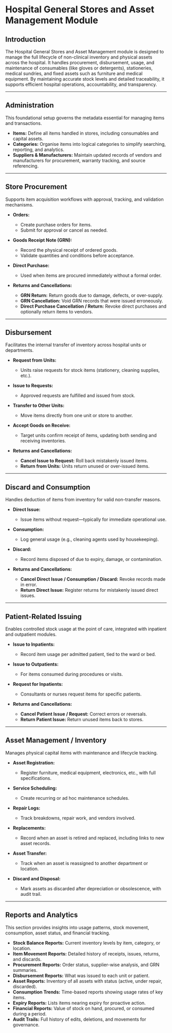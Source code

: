 # Hospital General Stores and Asset Management Module

## Introduction

The Hospital General Stores and Asset Management module is designed to manage the full lifecycle of non-clinical inventory and physical assets across the hospital. It handles procurement, disbursement, usage, and maintenance of consumables (like gloves or detergents), stationeries, medical sundries, and fixed assets such as furniture and medical equipment. By maintaining accurate stock levels and detailed traceability, it supports efficient hospital operations, accountability, and transparency.

---

## Administration

This foundational setup governs the metadata essential for managing items and transactions.

* **Items:** Define all items handled in stores, including consumables and capital assets.
* **Categories:** Organise items into logical categories to simplify searching, reporting, and analytics.
* **Suppliers & Manufacturers:** Maintain updated records of vendors and manufacturers for procurement, warranty tracking, and source referencing.

---

## Store Procurement

Supports item acquisition workflows with approval, tracking, and validation mechanisms.

* **Orders:**

  * Create purchase orders for items.
  * Submit for approval or cancel as needed.
* **Goods Receipt Note (GRN):**

  * Record the physical receipt of ordered goods.
  * Validate quantities and conditions before acceptance.
* **Direct Purchase:**

  * Used when items are procured immediately without a formal order.
* **Returns and Cancellations:**

  * **GRN Return:** Return goods due to damage, defects, or over-supply.
  * **GRN Cancellation:** Void GRN records that were issued erroneously.
  * **Direct Purchase Cancellation / Return:** Revoke direct purchases and optionally return items to vendors.

---

## Disbursement

Facilitates the internal transfer of inventory across hospital units or departments.

* **Request from Units:**

  * Units raise requests for stock items (stationery, cleaning supplies, etc.).
* **Issue to Requests:**

  * Approved requests are fulfilled and issued from stock.
* **Transfer to Other Units:**

  * Move items directly from one unit or store to another.
* **Accept Goods on Receive:**

  * Target units confirm receipt of items, updating both sending and receiving inventories.
* **Returns and Cancellations:**

  * **Cancel Issue to Request:** Roll back mistakenly issued items.
  * **Return from Units:** Units return unused or over-issued items.

---

## Discard and Consumption

Handles deduction of items from inventory for valid non-transfer reasons.

* **Direct Issue:**

  * Issue items without request—typically for immediate operational use.
* **Consumption:**

  * Log general usage (e.g., cleaning agents used by housekeeping).
* **Discard:**

  * Record items disposed of due to expiry, damage, or contamination.
* **Returns and Cancellations:**

  * **Cancel Direct Issue / Consumption / Discard:** Revoke records made in error.
  * **Return Direct Issue:** Register returns for mistakenly issued direct issues.

---

## Patient-Related Issuing

Enables controlled stock usage at the point of care, integrated with inpatient and outpatient modules.

* **Issue to Inpatients:**

  * Record item usage per admitted patient, tied to the ward or bed.
* **Issue to Outpatients:**

  * For items consumed during procedures or visits.
* **Request for Inpatients:**

  * Consultants or nurses request items for specific patients.
* **Returns and Cancellations:**

  * **Cancel Patient Issue / Request:** Correct errors or reversals.
  * **Return Patient Issue:** Return unused items back to stores.

---

## Asset Management / Inventory

Manages physical capital items with maintenance and lifecycle tracking.

* **Asset Registration:**

  * Register furniture, medical equipment, electronics, etc., with full specifications.
* **Service Scheduling:**

  * Create recurring or ad hoc maintenance schedules.
* **Repair Logs:**

  * Track breakdowns, repair work, and vendors involved.
* **Replacements:**

  * Record when an asset is retired and replaced, including links to new asset records.
* **Asset Transfer:**

  * Track when an asset is reassigned to another department or location.
* **Discard and Disposal:**

  * Mark assets as discarded after depreciation or obsolescence, with audit trail.

---

## Reports and Analytics

This section provides insights into usage patterns, stock movement, consumption, asset status, and financial tracking.

* **Stock Balance Reports:** Current inventory levels by item, category, or location.
* **Item Movement Reports:** Detailed history of receipts, issues, returns, and discards.
* **Procurement Reports:** Order status, supplier-wise analysis, and GRN summaries.
* **Disbursement Reports:** What was issued to each unit or patient.
* **Asset Reports:** Inventory of all assets with status (active, under repair, discarded).
* **Consumption Trends:** Time-based reports showing usage rates of key items.
* **Expiry Reports:** Lists items nearing expiry for proactive action.
* **Financial Reports:** Value of stock on hand, procured, or consumed during a period.
* **Audit Trails:** Full history of edits, deletions, and movements for governance.


